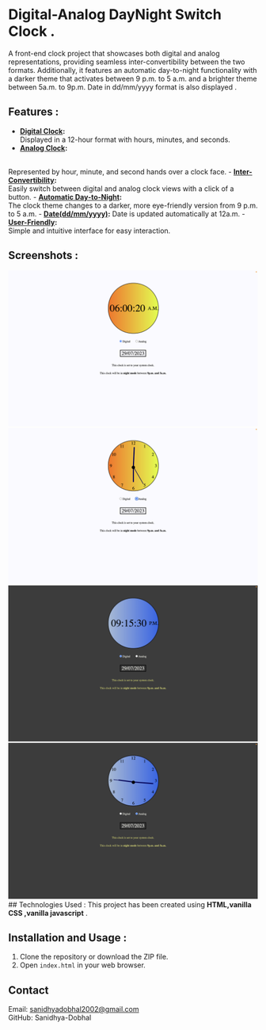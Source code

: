 # Digital-Analog DayNight Switch Clock .
A front-end clock project that showcases both digital and analog representations, providing seamless inter-convertibility between the two formats. Additionally, it features an automatic day-to-night functionality with a darker theme that activates between 9 p.m. to 5 a.m. and a brighter theme between 5a.m. to 9p.m. Date in dd/mm/yyyy format is also displayed .

## Features :
 - <b><u>Digital Clock</u>:</b> 
 <br>Displayed in a 12-hour format with hours, minutes, and seconds.
- <b><u>Analog Clock</u>:</b> 
<br>
Represented by hour, minute, and second hands over a clock face.
- <b><u>Inter-Convertibility</u>:</b> <br> Easily switch between digital and analog clock views with a click of a button.
- <b><u>Automatic Day-to-Night</u>:</b> <br>The clock theme changes to a darker, more eye-friendly version from 9 p.m. to 5 a.m.
- <b><u>Date(dd/mm/yyyy)</u>:</b>
Date is updated automatically at 12a.m.
- <b><u>User-Friendly</u>:</b> <br>
Simple and intuitive interface for easy interaction.

## Screenshots :
<img src = "Screenshots/Screenshot 2023-07-29 at 6.00.20 AM.png">
<img src = "Screenshots/Screenshot 2023-07-29 at 6.00.25 AM.png">
<img src = "Screenshots/Screenshot 2023-07-29 at 6.15.30 AM.png">
<img src = "Screenshots/Screenshot 2023-07-29 at 6.15.46 AM.png">
## Technologies Used :
This project has been created using <b>HTML,vanilla CSS ,vanilla javascript</b> .

## Installation and Usage :

1. Clone the repository or download the ZIP file.
2. Open `index.html` in your web browser.

## Contact

Email: sanidhyadobhal2002@gmail.com<br>
GitHub: Sanidhya-Dobhal